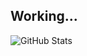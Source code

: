 ## Working...

<picture>
  <source media="(prefers-color-scheme: dark)" srcset="https://github-readme-stats.vercel.app/api?username=TU_USERNAME&theme=catppuccin_mocha">
  <source media="(prefers-color-scheme: light)" srcset="https://github-readme-stats.vercel.app/api?username=TU_USERNAME&theme=catppuccin_latte">
  <img alt="GitHub Stats" src="https://github-readme-stats.vercel.app/api?username=TU_USERNAME&theme=catppuccin_mocha">
</picture>
